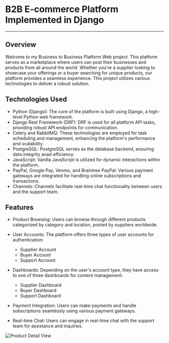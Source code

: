 # B2B E-commerce Platform Implemented in Django
----
## Overview
Welcome to my Business to Business Platform Web project. This platform serves as a marketplace where users can post their businesses and products from all around the world. Whether you're a supplier looking to showcase your offerings or a buyer searching for unique products, our platform provides a seamless experience. This project utilizes various technologies to deliver a robust solution.

## Technologies Used
- Python (Django): The core of the platform is built using Django, a high-level Python web framework.
- Django Rest Framework (DRF): DRF is used for all platform API tasks, providing robust API endpoints for communication.
- Celery and RabbitMQ: These technologies are employed for task scheduling and management, enhancing the platform's performance and scalability.
- PostgreSQL: PostgreSQL serves as the database backend, ensuring data integrity anad efficiency.
- JavaScript: Vanilla JavaScript is utilized for dynamic interactions within the platform.
- PayPal, Google Pay, Venmo, and Braintree PayPal: Various payment gateways are integrated for handling online subscriptions and transactions.
- Channels: Channels facilitate real-time chat functionality between users and the support team.

## Features
- Product Browsing: Users can browse through different products categorized by category and location, posted by suppliers worldwide.
- User Accounts: The platform offers three types of user accounts for authentication:
  - Supplier Account
  - Buyer Account
  - Support Account
    
- Dashboards: Depending on the user's account type, they have access to one of three dashboards for content management:
  - Supplier Dashboard
  - Buyer Dashboard
  - Support Dashboard
    
- Payment Integration: Users can make payments and handle subscriptions seamlessly using various payment gateways.
- Real-time Chat: Users can engage in real-time chat with the support team for assistance and inquiries.

![Product Detail View]([https://example.com/project_logo.png](https://phillipmugisa03.pythonanywhere.com/media/images/blog/business-to-business-website-ca7fa9bb-b2c8-439d-a8c2-ac592cbb5773.png)https://phillipmugisa03.pythonanywhere.com/media/images/blog/business-to-business-website-ca7fa9bb-b2c8-439d-a8c2-ac592cbb5773.png)
